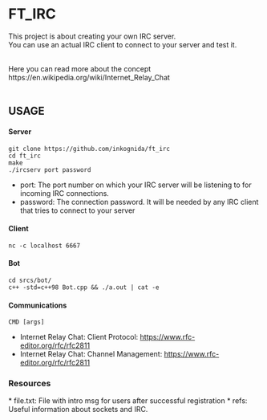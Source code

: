 # FT_IRC

This project is about creating your own IRC server. <br>
You can use an actual IRC client to connect to your server and test it. <br>

<br>
Here you can read more about the concept https://en.wikipedia.org/wiki/Internet_Relay_Chat <br>
<br>

<h2>USAGE</h2>

<h4>Server</h4>

```
git clone https://github.com/inkognida/ft_irc
cd ft_irc
make
./ircserv port password
```

* port: The port number on which your IRC server will be listening to for incoming
IRC connections. <br>
* password: The connection password. It will be needed by any IRC client that tries
to connect to your server <br>


<h4>Client</h4>

```
nc -c localhost 6667
```

<h4>Bot</h4>

```
cd srcs/bot/
c++ -std=c++98 Bot.cpp && ./a.out | cat -e
```

<h4>Communications </h4>

```
CMD [args]
```

* Internet Relay Chat: Client Protocol: https://www.rfc-editor.org/rfc/rfc2811
* Internet Relay Chat: Channel Management: https://www.rfc-editor.org/rfc/rfc2811

<h3>Resources</h3>
* file.txt: File with intro msg for users after successful registration
* refs: Useful information about sockets and IRC. 
